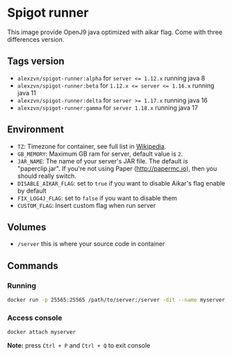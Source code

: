# Spigot runner
This image provide OpenJ9 java optimized with aikar flag. Come with three differences version.

## Tags version
  - `alexzvn/spigot-runner:alpha` for `server <= 1.12.x` running java 8
  - `alexzvn/spigot-runner:beta` for `1.12.x <= server <= 1.16.x`  running java 11
  - `alexzvn/spigot-runner:delta` for `server >= 1.17.x` running java 16
  - `alexzvn/spigot-runner:gamma` for `server 1.18.x` running java 17

## Environment
  - `TZ`: Timezone for container, see full list in [Wikipedia](https://en.wikipedia.org/wiki/List_of_tz_database_time_zones).
  - `GB_MEMORY`: Maximum GB ram for server, default value is `2`.
  - `JAR_NAME`: The name of your server's JAR file. The default is "paperclip.jar".  If you're not using Paper (http://papermc.io), then you should really switch.
  - `DISABLE_AIKAR_FLAG`: set to `true` if you want to disable Aikar's flag enable by default
  - `FIX_LOG4J_FLAG`: set to `false` if you want to disable them
  - `CUSTOM_FLAG`: Insert custom flag when run server

## Volumes
  - `/server` this is where your source code in container

## Commands

### Running
```bash
docker run -p 25565:25565 /path/to/server:/server -dit --name myserver alexzvn/spigot-runner:beta
```
### Access console
```bash
docker attach myserver
```
**Note:** press `Ctrl + P` and `Ctrl + Q` to exit console
